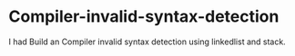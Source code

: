 # Compiler-invalid-syntax-detection
I had Build an Compiler invalid syntax detection using linkedlist and stack.
